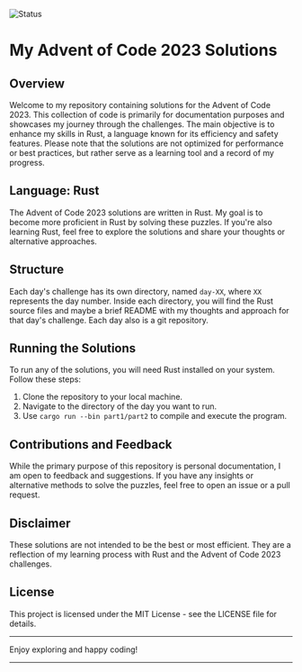 ![Status](https://img.shields.io/badge/Completed-10/10-orange)

# My Advent of Code 2023 Solutions

## Overview

Welcome to my repository containing solutions for the Advent of Code 2023. This collection of code is primarily for documentation purposes and showcases my journey through the challenges. The main objective is to enhance my skills in Rust, a language known for its efficiency and safety features. Please note that the solutions are not optimized for performance or best practices, but rather serve as a learning tool and a record of my progress.

## Language: Rust

The Advent of Code 2023 solutions are written in Rust. My goal is to become more proficient in Rust by solving these puzzles. If you're also learning Rust, feel free to explore the solutions and share your thoughts or alternative approaches.

## Structure

Each day's challenge has its own directory, named `day-XX`, where `XX` represents the day number. Inside each directory, you will find the Rust source files and maybe a brief README with my thoughts and approach for that day's challenge. Each day also is a git repository.

## Running the Solutions

To run any of the solutions, you will need Rust installed on your system. Follow these steps:

1. Clone the repository to your local machine.
2. Navigate to the directory of the day you want to run.
3. Use `cargo run --bin part1/part2` to compile and execute the program.

## Contributions and Feedback

While the primary purpose of this repository is personal documentation, I am open to feedback and suggestions. If you have any insights or alternative methods to solve the puzzles, feel free to open an issue or a pull request.

## Disclaimer

These solutions are not intended to be the best or most efficient. They are a reflection of my learning process with Rust and the Advent of Code 2023 challenges.

## License

This project is licensed under the MIT License - see the LICENSE file for details.

---

Enjoy exploring and happy coding!

---

